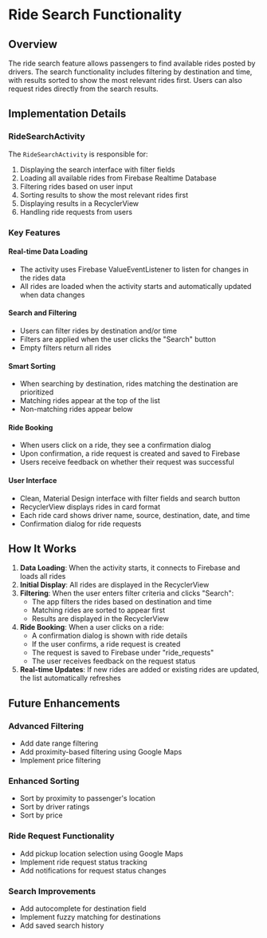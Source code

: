 # Ride Search Functionality

## Overview
The ride search feature allows passengers to find available rides posted by drivers. The search functionality includes filtering by destination and time, with results sorted to show the most relevant rides first. Users can also request rides directly from the search results.

## Implementation Details

### RideSearchActivity
The `RideSearchActivity` is responsible for:
1. Displaying the search interface with filter fields
2. Loading all available rides from Firebase Realtime Database
3. Filtering rides based on user input
4. Sorting results to show the most relevant rides first
5. Displaying results in a RecyclerView
6. Handling ride requests from users

### Key Features

#### Real-time Data Loading
- The activity uses Firebase ValueEventListener to listen for changes in the rides data
- All rides are loaded when the activity starts and automatically updated when data changes

#### Search and Filtering
- Users can filter rides by destination and/or time
- Filters are applied when the user clicks the "Search" button
- Empty filters return all rides

#### Smart Sorting
- When searching by destination, rides matching the destination are prioritized
- Matching rides appear at the top of the list
- Non-matching rides appear below

#### Ride Booking
- When users click on a ride, they see a confirmation dialog
- Upon confirmation, a ride request is created and saved to Firebase
- Users receive feedback on whether their request was successful

#### User Interface
- Clean, Material Design interface with filter fields and search button
- RecyclerView displays rides in card format
- Each ride card shows driver name, source, destination, date, and time
- Confirmation dialog for ride requests

## How It Works

1. **Data Loading**: When the activity starts, it connects to Firebase and loads all rides
2. **Initial Display**: All rides are displayed in the RecyclerView
3. **Filtering**: When the user enters filter criteria and clicks "Search":
   - The app filters the rides based on destination and time
   - Matching rides are sorted to appear first
   - Results are displayed in the RecyclerView
4. **Ride Booking**: When a user clicks on a ride:
   - A confirmation dialog is shown with ride details
   - If the user confirms, a ride request is created
   - The request is saved to Firebase under "ride_requests"
   - The user receives feedback on the request status
5. **Real-time Updates**: If new rides are added or existing rides are updated, the list automatically refreshes

## Future Enhancements

### Advanced Filtering
- Add date range filtering
- Add proximity-based filtering using Google Maps
- Implement price filtering

### Enhanced Sorting
- Sort by proximity to passenger's location
- Sort by driver ratings
- Sort by price

### Ride Request Functionality
- Add pickup location selection using Google Maps
- Implement ride request status tracking
- Add notifications for request status changes

### Search Improvements
- Add autocomplete for destination field
- Implement fuzzy matching for destinations
- Add saved search history
